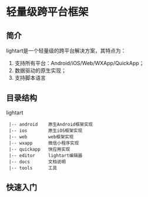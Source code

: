 # 轻量级跨平台框架

## 简介

lightart是一个轻量级的跨平台解决方案，其特点为：

1. 支持所有平台：Android/iOS/Web/WXApp/QuickApp；
2. 数据驱动的原生实现；
3. 支持脚本语言

## 目录结构


lightart
     
     |-- android    原生Android框架实现
     |-- ios        原生iOS框架实现
     |-- web        web框架实现
     |-- wxapp      微信小程序实现
     |-- quickapp   快应用实现
     |-- editor     lightart编辑器
     |-- docs       文档说明
     |-- tools      工具
     
     
## 快速入门



